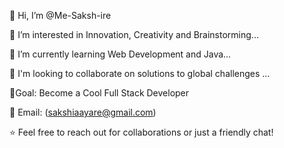 👋 Hi, I’m @Me-Saksh-ire

👀 I’m interested in Innovation, Creativity and Brainstorming...

🌱 I’m currently learning Web Development and Java...

💞️ I'm looking to collaborate on solutions to global challenges ...

🌟Goal: Become a Cool Full Stack Developer

📧 Email: (sakshiaayare@gmail.com)

⭐️ Feel free to reach out for collaborations or just a friendly chat!
